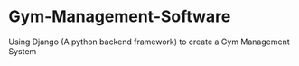 # Gym-Management-Software
Using Django (A python backend framework) to create a Gym Management System
